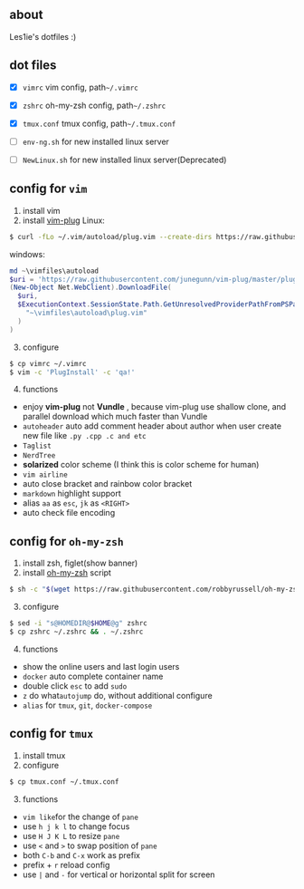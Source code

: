 ## about 
Les1ie's dotfiles :)


## dot files 
- [x] `vimrc` vim config, path`~/.vimrc`
- [x] `zshrc` oh-my-zsh config, path`~/.zshrc`
- [x] `tmux.conf` tmux config, path`~/.tmux.conf` 
- [ ] `env-ng.sh` for new installed linux server
- [ ] `NewLinux.sh` for new installed linux server(Deprecated)


## config for `vim`
1. install vim
2. install [vim-plug](https://github.com/junegunn/vim-plug)
Linux:

```bash
$ curl -fLo ~/.vim/autoload/plug.vim --create-dirs https://raw.githubusercontent.com/junegunn/vim-plug/master/plug.vim
```
windows:

```powershell
md ~\vimfiles\autoload
$uri = 'https://raw.githubusercontent.com/junegunn/vim-plug/master/plug.vim'
(New-Object Net.WebClient).DownloadFile(
  $uri,
  $ExecutionContext.SessionState.Path.GetUnresolvedProviderPathFromPSPath(
    "~\vimfiles\autoload\plug.vim"
  )
)
```



3. configure 

```bash
$ cp vimrc ~/.vimrc
$ vim -c 'PlugInstall' -c 'qa!'
```
4. functions

- enjoy **vim-plug** not **Vundle** , because vim-plug use shallow clone, and parallel download which much faster than Vundle
- `autoheader` auto add comment header about author when user create new file like `.py .cpp .c and etc`
- `Taglist`
- `NerdTree` 
- **solarized** color scheme (I think this is color scheme for human)
- `vim airline`
- auto close bracket and rainbow color bracket
- `markdown` highlight support
- alias `aa` as `esc`, `jk` as `<RIGHT>`
- auto check file encoding 

## config for  `oh-my-zsh`
1. install zsh, figlet(show banner)
2. install [oh-my-zsh](https://github.com/robbyrussell/oh-my-zsh) script
```bash
$ sh -c "$(wget https://raw.githubusercontent.com/robbyrussell/oh-my-zsh/master/tools/install.sh -O -)"
```
3. configure

```bash
$ sed -i "s@HOMEDIR@$HOME@g" zshrc
$ cp zshrc ~/.zshrc && . ~/.zshrc
```
4. functions

- show the online users and last login users
- `docker` auto complete container name
- double click `esc` to add  `sudo`
- `z` do what`autojump`  do, without additional configure
- `alias` for `tmux`, `git`, `docker-compose`

## config for `tmux`
1. install tmux
2. configure
```bash
$ cp tmux.conf ~/.tmux.conf
```
3. functions
- `vim like`for the change of `pane`
- use `h j k l` to change focus
- use `H J K L` to resize `pane`
- use  `<` and `>` to swap position of `pane`
- both `C-b` and `C-x` work as prefix
- prefix + `r` reload config
- use `|` and `-` for vertical or horizontal split for screen

